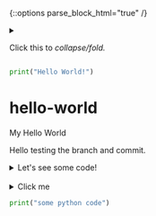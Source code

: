 {::options parse_block_html="true" /}

<details>
<summary>

Click this to _collapse/fold._

</summary>

These details _remain_ **hidden** until expanded.

```
print("hello world")
```

```python
print("Hello World!")
```
print("Hello World!")

  print("Hello World!")

</details>

```python
print("Hello World!")
```

# hello-world
My Hello World

Hello testing the branch and commit.

<details><summary markdown="span">Let's see some code!</summary>
```python
print('Hello World!')
```
Of course, it has to be Hello World, right?
</details>
<br/>

<details> <summary>Click me</summary> <pre><code class="language-python"> ```python 
print("some python code")
``` </code></pre> </details>

```python 
print("some python code")
```
